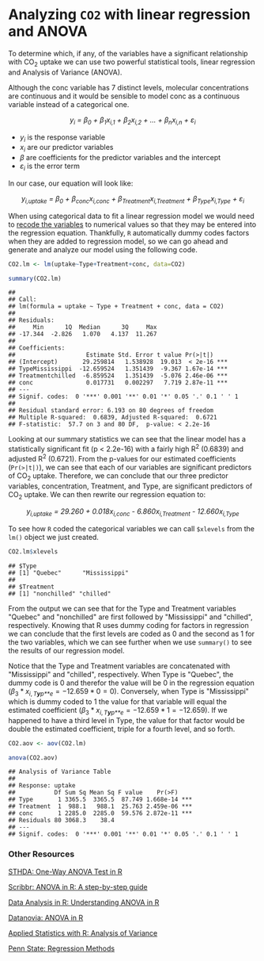 
# Analyzing `CO2` with linear regression and ANOVA

To determine which, if any, of the variables have a significant relationship with CO<sub>2</sub> uptake we can use two powerful statistical tools, linear regression and Analysis of Variance (ANOVA).

Although the conc variable has 7 distinct levels, molecular concentrations are continuous and it would be sensible to model conc as a continuous variable instead of a categorical one.

<center>
<i> y<sub>i</sub> = β<sub>0</sub> + β<sub>1</sub>x<sub>i,1</sub> + β<sub>2</sub>x<sub>i,2</sub> + ... + β<sub>n</sub>x<sub>i,n</sub> + ε<sub>i</sub>
</center>
</i>

-   <i>y<sub>i</sub></i> is the response variable
-   <i>x<sub>i</sub></i> are our predictor variables
-   <i>β</i> are coefficients for the predictor variables and the intercept
-   <i>ε<sub>i</sub></i> is the error term

In our case, our equation will look like:

<center>
<i> y<sub>i,uptake</sub> = β<sub>0</sub> + β<sub>conc</sub>x<sub>i,conc</sub> + β<sub>Treatment</sub>x<sub>i,Treatment</sub> + β<sub>Type</sub>x<sub>i,Type</sub> + ε<sub>i</sub>
</center>
</i>

When using categorical data to fit a linear regression model we would need to [recode the variables](https://stats.idre.ucla.edu/spss/faq/coding-systems-for-categorical-variables-in-regression-analysis/) to numerical values so that they may be entered into the regression equation. Thankfully, `R` automatically dummy codes factors when they are added to regression model, so we can go ahead and generate and analyze our model using the following code.

``` r
CO2.lm <- lm(uptake~Type+Treatment+conc, data=CO2)

summary(CO2.lm)
```

    ## 
    ## Call:
    ## lm(formula = uptake ~ Type + Treatment + conc, data = CO2)
    ## 
    ## Residuals:
    ##     Min      1Q  Median      3Q     Max 
    ## -17.344  -2.826   1.070   4.137  11.267 
    ## 
    ## Coefficients:
    ##                    Estimate Std. Error t value Pr(>|t|)    
    ## (Intercept)       29.259814   1.538928  19.013  < 2e-16 ***
    ## TypeMississippi  -12.659524   1.351439  -9.367 1.67e-14 ***
    ## Treatmentchilled  -6.859524   1.351439  -5.076 2.46e-06 ***
    ## conc               0.017731   0.002297   7.719 2.87e-11 ***
    ## ---
    ## Signif. codes:  0 '***' 0.001 '**' 0.01 '*' 0.05 '.' 0.1 ' ' 1
    ## 
    ## Residual standard error: 6.193 on 80 degrees of freedom
    ## Multiple R-squared:  0.6839, Adjusted R-squared:  0.6721 
    ## F-statistic:  57.7 on 3 and 80 DF,  p-value: < 2.2e-16

Looking at our summary statistics we can see that the linear model has a statistically significant fit (p &lt; 2.2e-16) with a fairly high R<sup>2</sup> (0.6839) and adjusted R<sup>2</sup> (0.6721). From the p-values for our estimated coefficients (`Pr(>|t|)`), we can see that each of our variables are significant predictors of CO<sub>2</sub> uptake. Therefore, we can conclude that our three predictor variables, concentration, Treatment, and Type, are significant predictors of CO<sub>2</sub> uptake. We can then rewrite our regression equation to:

<center>
<i> y<sub>i,uptake</sub> = 29.260 + 0.018x<sub>i,conc</sub> - 6.860x<sub>i,Treatment</sub> - 12.660x<sub>i,Type</sub>
</center>
</i>

To see how `R` coded the categorical variables we can call `$xlevels` from the `lm()` object we just created.

``` r
CO2.lm$xlevels
```

    ## $Type
    ## [1] "Quebec"      "Mississippi"
    ## 
    ## $Treatment
    ## [1] "nonchilled" "chilled"

From the output we can see that for the Type and Treatment variables "Quebec" and "nonchilled" are first followed by "Mississippi" and "chilled", respectively. Knowing that R uses dummy coding for factors in regression we can conclude that the first levels are coded as 0 and the second as 1 for the two variables, which we can see further when we use `summary()` to see the results of our regression model.

Notice that the Type and Treatment variables are concatenated with "Mississippi" and "chilled", respectively. When Type is "Quebec", the dummy code is 0 and therefor the value will be 0 in the regression equation (*β*<sub>3</sub> \* *x*<sub>*i*, *T**y**p**e*</sub> = −12.659 \* 0 = 0). Conversely, when Type is "Mississippi" which is dummy coded to 1 the value for that variable will equal the estimated coefficient (*β*<sub>3</sub> \* *x*<sub>*i*, *T**y**p**e*</sub> = −12.659 \* 1 = −12.659). If we happened to have a third level in Type, the value for that factor would be double the estimated coefficient, triple for a fourth level, and so forth.

``` r
CO2.aov <- aov(CO2.lm)
```

``` r
anova(CO2.aov)
```

    ## Analysis of Variance Table
    ## 
    ## Response: uptake
    ##           Df Sum Sq Mean Sq F value    Pr(>F)    
    ## Type       1 3365.5  3365.5  87.749 1.668e-14 ***
    ## Treatment  1  988.1   988.1  25.763 2.459e-06 ***
    ## conc       1 2285.0  2285.0  59.576 2.872e-11 ***
    ## Residuals 80 3068.3    38.4                      
    ## ---
    ## Signif. codes:  0 '***' 0.001 '**' 0.01 '*' 0.05 '.' 0.1 ' ' 1

### Other Resources

[STHDA: One-Way ANOVA Test in R](http://www.sthda.com/english/wiki/one-way-anova-test-in-r)

[Scribbr: ANOVA in R: A step-by-step guide](https://www.scribbr.com/statistics/anova-in-r/)

[Data Analysis in R: Understanding ANOVA in R](https://bookdown.org/steve_midway/DAR/understanding-anova-in-r.html)

[Datanovia: ANOVA in R](https://www.datanovia.com/en/lessons/anova-in-r/)

[Applied Statistics with R: Analysis of Variance](https://daviddalpiaz.github.io/appliedstats/analysis-of-variance.html)

[Penn State: Regression Methods](https://online.stat.psu.edu/stat501/lesson/welcome-stat-501)
